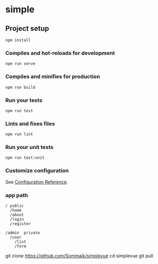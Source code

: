 # simple

## Project setup
```
npm install
```

### Compiles and hot-reloads for development
```
npm run serve
```

### Compiles and minifies for production
```
npm run build
```

### Run your tests
```
npm run test
```

### Lints and fixes files
```
npm run lint
```

### Run your unit tests
```
npm run test:unit
```

### Customize configuration
See [Configuration Reference](https://cli.vuejs.org/config/).


### app path
```
/ public
  /home
  /about
  /login
  /register

/admin  private
  /user
    /list
    /form
```

git clone https://github.com/Sommaik/simplevue
cd simplevue
git pull